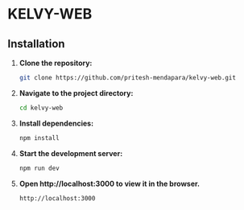 # KELVY-WEB

## Installation

1. **Clone the repository:**

    ```bash
    git clone https://github.com/pritesh-mendapara/kelvy-web.git

    ```

2. **Navigate to the project directory:**

    ```bash
    cd kelvy-web

    ```

3. **Install dependencies:**

    ```bash
    npm install

    ```

4. **Start the development server:**

    ```bash
    npm run dev

    ```

5. **Open http://localhost:3000 to view it in the browser.**

    ```bash
    http://localhost:3000
    ```
